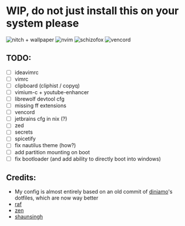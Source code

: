 # WIP, do not just install this on your system please

![nitch + wallpaper](./extra/showcase/nitch_and_wallpaper.png)
![nvim](./extra/showcase/nvim.png) 
![schizofox](./extra/showcase/schizofox.png)
![vencord](./extra/showcase/vencord.png)

## TODO:

- [ ] ideavimrc
- [ ] vimrc
- [ ] clipboard (cliphist / copyq)
- [ ] vimium-c + youtube-enhancer
- [ ] librewolf devtool cfg
- [ ] missing ff extensions
- [ ] vencord
- [ ] jetbrains cfg in nix (?)
- [ ] zed
- [ ] secrets
- [ ] spicetify
- [ ] fix nautilus theme (how?)
- [ ] add partition mounting on boot
- [ ] fix bootloader (and add ability to directly boot into windows)

## Credits:

- My config is almost entirely based on an old commit of [diniamo](https://github.com/diniamo/niqs)'s dotfiles, which are now way better
- [raf](https://github.com/NotAShelf/nyx)
- [zen](https://github.com/71zenith/nix-dots/)
- [shaunsingh](https://github.com/shaunsingh/nix-darwin-dotfiles)
